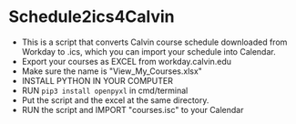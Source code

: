 # Schedule2ics4Calvin
 - This is a script that converts Calvin course schedule downloaded from Workday to .ics, which you can import your schedule into Calendar.
 - Export your courses as EXCEL from workday.calvin.edu
 - Make sure the name is "View_My_Courses.xlsx"
 - INSTALL PYTHON IN YOUR COMPUTER
 - RUN <code>pip3 install openpyxl</code> in cmd/terminal
 - Put the script and the excel at the same directory.
 - RUN the script and IMPORT "courses.isc" to your Calendar
